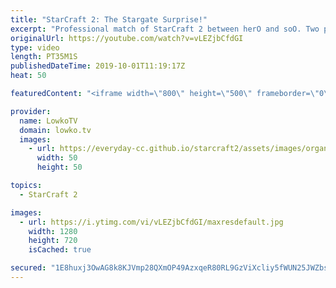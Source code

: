 ```yaml
---
title: "StarCraft 2: The Stargate Surprise!"
excerpt: "Professional match of StarCraft 2 between herO and soO. Two pro gamers from South Korea. In this game there are multiple Stargate surprise, but nevertheless, Zerg manages to max out on the scariest unit composition in the game... Broodlords and Infestors.  Get more videos & support my work: http://www.patreon.com/lowkotv"
originalUrl: https://youtube.com/watch?v=vLEZjbCfdGI
type: video
length: PT35M1S
publishedDateTime: 2019-10-01T11:19:17Z
heat: 50

featuredContent: "<iframe width=\"800\" height=\"500\" frameborder=\"0\" src=\"https://www.youtube.com/embed/vLEZjbCfdGI\" allow=\"accelerometer; autoplay; encrypted-media; gyroscope; picture-in-picture\" allowfullscreen></iframe>"

provider:
  name: LowkoTV
  domain: lowko.tv
  images:
    - url: https://everyday-cc.github.io/starcraft2/assets/images/organizations/lowko.tv-50x50.jpg
      width: 50
      height: 50

topics:
  - StarCraft 2

images:
  - url: https://i.ytimg.com/vi/vLEZjbCfdGI/maxresdefault.jpg
    width: 1280
    height: 720
    isCached: true

secured: "1E8huxj3OwAG8k8KJVmp28QXmOP49AzxqeR80RL9GzViXcliy5fWUN25JWZbsHT0qIoPcMkMvwyCPBt5q8jvixUSYMjjF+Fs3CEdscYu/+UZ/CHCdcnlILLeBkA1I7KUv7qmN6vPk0ZvGkYJBsdXVUtxBFlZu2j+fljMfetBJgtjo5ZS+0WhnWRlUHoXwn0rANl7F+fiLEImJ4XlBl6GxX5XJBntbk9Co2BIwyi28aobww5Qh8HMUnNPscyjbl8Iq35JsRZBtZ4x+kmpKoAqLNYE/9yTD7Xu+380ErCCAJ8OqdcjN768xLw12dWget3ZIlz+SZzSW/NUY5CVG67qNCz9RCDp1dgiN7G1YAg+qNzn2IKEPyyH+RrN/ht42FDjjAWD67Dlv3P6OFPgxdwNPn5lrwHTXR6c804STsuswwFUGdEpj0WJTs2It/oGMIi0;abkDUa2pLISVwW/MKgpZgw=="
---
```



